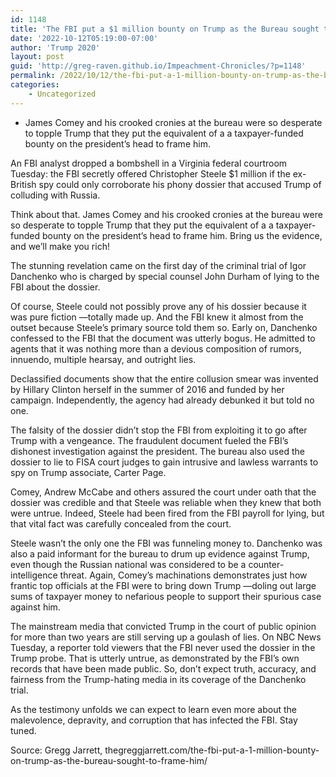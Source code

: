 ```yaml
---
id: 1148
title: 'The FBI put a $1 million bounty on Trump as the Bureau sought to frame him'
date: '2022-10-12T05:19:00-07:00'
author: 'Trump 2020'
layout: post
guid: 'http://greg-raven.github.io/Impeachment-Chronicles/?p=1148'
permalink: /2022/10/12/the-fbi-put-a-1-million-bounty-on-trump-as-the-bureau-sought-to-frame-him/
categories:
    - Uncategorized
---
```


- James Comey and his crooked cronies at the bureau were so desperate to topple Trump that they put the equivalent of a a taxpayer-funded bounty on the president’s head to frame him.

An FBI analyst dropped a bombshell in a Virginia federal courtroom Tuesday: the FBI secretly offered Christopher Steele $1 million if the ex-British spy could only corroborate his phony dossier that accused Trump of colluding with Russia.

Think about that. James Comey and his crooked cronies at the bureau were so desperate to topple Trump that they put the equivalent of a a taxpayer-funded bounty on the president’s head to frame him. Bring us the evidence, and we’ll make you rich!

The stunning revelation came on the first day of the criminal trial of Igor Danchenko who is charged by special counsel John Durham of lying to the FBI about the dossier.

Of course, Steele could not possibly prove any of his dossier because it was pure fiction —totally made up. And the FBI knew it almost from the outset because Steele’s primary source told them so. Early on, Danchenko confessed to the FBI that the document was utterly bogus. He admitted to agents that it was nothing more than a devious composition of rumors, innuendo, multiple hearsay, and outright lies.

Declassified documents show that the entire collusion smear was invented by Hillary Clinton herself in the summer of 2016 and funded by her campaign. Independently, the agency had already debunked it but told no one.

The falsity of the dossier didn’t stop the FBI from exploiting it to go after Trump with a vengeance. The fraudulent document fueled the FBI’s dishonest investigation against the president. The bureau also used the dossier to lie to FISA court judges to gain intrusive and lawless warrants to spy on Trump associate, Carter Page.

Comey, Andrew McCabe and others assured the court under oath that the dossier was credible and that Steele was reliable when they knew that both were untrue. Indeed, Steele had been fired from the FBI payroll for lying, but that vital fact was carefully concealed from the court.

Steele wasn’t the only one the FBI was funneling money to. Danchenko was also a paid informant for the bureau to drum up evidence against Trump, even though the Russian national was considered to be a counter-intelligence threat. Again, Comey’s machinations demonstrates just how frantic top officials at the FBI were to bring down Trump —doling out large sums of taxpayer money to nefarious people to support their spurious case against him.

The mainstream media that convicted Trump in the court of public opinion for more than two years are still serving up a goulash of lies. On NBC News Tuesday, a reporter told viewers that the FBI never used the dossier in the Trump probe. That is utterly untrue, as demonstrated by the FBI’s own records that have been made public. So, don’t expect truth, accuracy, and fairness from the Trump-hating media in its coverage of the Danchenko trial.

As the testimony unfolds we can expect to learn even more about the malevolence, depravity, and corruption that has infected the FBI. Stay tuned.

Source: Gregg Jarrett, thegreggjarrett.com/the-fbi-put-a-1-million-bounty-on-trump-as-the-bureau-sought-to-frame-him/